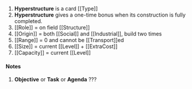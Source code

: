 1. **Hyperstructure** is a card [[Type]]
2. **Hyperstructure** gives a one-time bonus when its construction is fully completed.
3. [[Role]] = on field [[Structure]]
4. [[Origin]] = both [[Social]] and [[Industrial]], build two times
5. [[Range]] = 0 and cannot be [[Transport]]ed
6. [[Size]] = current [[Level]] + [[ExtraCost]]
7. [[Capacity]] = current [[Level]]

#### Notes

1. **Objective** or **Task** or **Agenda** ???

